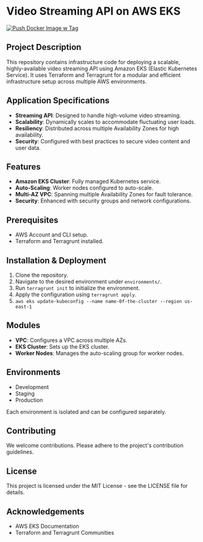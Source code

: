 # Video Streaming API on AWS EKS

[![Push Docker Image w Tag](https://github.com/ZioGuillo/video_streaming_api_eks/actions/workflows/docker_push_and_version.yaml/badge.svg?branch=master)](https://github.com/ZioGuillo/video_streaming_api_eks/actions/workflows/docker_push_and_version.yaml)

## Project Description

This repository contains infrastructure code for deploying a scalable, highly-available video streaming API using Amazon EKS (Elastic Kubernetes Service). It uses Terraform and Terragrunt for a modular and efficient infrastructure setup across multiple AWS environments.

## Application Specifications

- **Streaming API**: Designed to handle high-volume video streaming.
- **Scalability**: Dynamically scales to accommodate fluctuating user loads.
- **Resiliency**: Distributed across multiple Availability Zones for high availability.
- **Security**: Configured with best practices to secure video content and user data.

## Features

- **Amazon EKS Cluster**: Fully managed Kubernetes service.
- **Auto-Scaling**: Worker nodes configured to auto-scale.
- **Multi-AZ VPC**: Spanning multiple Availability Zones for fault tolerance.
- **Security**: Enhanced with security groups and network configurations.

## Prerequisites

- AWS Account and CLI setup.
- Terraform and Terragrunt installed.

## Installation & Deployment

1. Clone the repository.
2. Navigate to the desired environment under `environments/`.
3. Run `terragrunt init` to initialize the environment.
4. Apply the configuration using `terragrunt apply`.
5. `aws eks update-kubeconfig --name name-0f-the-cluster --region us-east-1`

## Modules

- **VPC**: Configures a VPC across multiple AZs.
- **EKS Cluster**: Sets up the EKS cluster.
- **Worker Nodes**: Manages the auto-scaling group for worker nodes.

## Environments

- Development
- Staging
- Production

Each environment is isolated and can be configured separately.

## Contributing

We welcome contributions. Please adhere to the project's contribution guidelines.

## License

This project is licensed under the MIT License - see the LICENSE file for details.

## Acknowledgements

- AWS EKS Documentation
- Terraform and Terragrunt Communities
